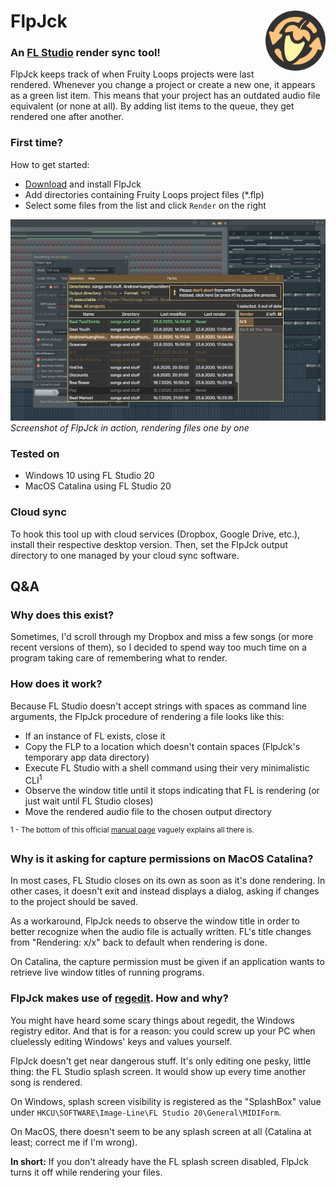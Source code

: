 # FlpJck <img align="right" src="app/style/icon/icon.png" alt="Icon" height=96 />

### An [FL Studio](https://www.image-line.com/) render sync tool!
FlpJck keeps track of when Fruity Loops projects were last rendered. Whenever you change a project or create a new one, it appears as a green list item. This means that your project has an outdated audio file equivalent (or none at all). By adding list items to the queue, they get rendered one after another.

### First time?
How to get started:
- [Download](https://github.com/FellowHead/FlpJck/releases) and install FlpJck
- Add directories containing Fruity Loops project files (*.flp)
- Select some files from the list and click `Render` on the right

![Screenshot](screenshot.png?raw=true)
*Screenshot of FlpJck in action, rendering files one by one*

### Tested on
- Windows 10 using FL Studio 20
- MacOS Catalina using FL Studio 20

### Cloud sync
To hook this tool up with cloud services (Dropbox, Google Drive, etc.), install their respective desktop version.
Then, set the FlpJck output directory to one managed by your cloud sync software.


## Q&A
### Why does this exist?
Sometimes, I'd scroll through my Dropbox and miss a few songs (or more recent versions of them),
so I decided to spend way too much time on a program taking care of remembering what to render.

### How does it work?
Because FL Studio doesn't accept strings with spaces as command line arguments, the FlpJck procedure of rendering a file looks like this:
- If an instance of FL exists, close it
- Copy the FLP to a location which doesn't contain spaces (FlpJck's temporary app data directory)
- Execute FL Studio with a shell command using their very minimalistic CLI<sup>1</sup>
- Observe the window title until it stops indicating that FL is rendering (or just wait until FL Studio closes)
- Move the rendered audio file to the chosen output directory

<sup>1 - The bottom of this official [manual page](https://www.image-line.com/support/flstudio_online_manual/html/fformats_save_export.htm) vaguely explains all there is.</sup>

### Why is it asking for capture permissions on MacOS Catalina?
In most cases, FL Studio closes on its own as soon as it's done rendering.
In other cases, it doesn't exit and instead displays a dialog, asking if changes to the project should be saved. 

As a workaround, FlpJck needs to observe the window title in order to better recognize when the audio file is actually written.
FL's title changes from "Rendering: x/x" back to default when rendering is done.

On Catalina, the capture permission must be given if an application wants to retrieve live window titles of running programs.

### FlpJck makes use of [regedit](https://www.npmjs.com/package/regedit). How and why?
You might have heard some scary things about regedit, the Windows registry editor.
And that is for a reason: you could screw up your PC when cluelessly editing Windows' keys and values yourself.

FlpJck doesn't get near dangerous stuff. It's only editing one pesky, little thing: the FL Studio splash screen.
It would show up every time another song is rendered.

On Windows, splash screen visibility is registered as the "SplashBox" value under `HKCU\SOFTWARE\Image-Line\FL Studio 20\General\MIDIForm`.

On MacOS, there doesn't seem to be any splash screen at all (Catalina at least; correct me if I'm wrong).

**In short:** If you don't already have the FL splash screen disabled, FlpJck turns it off while rendering your files.
